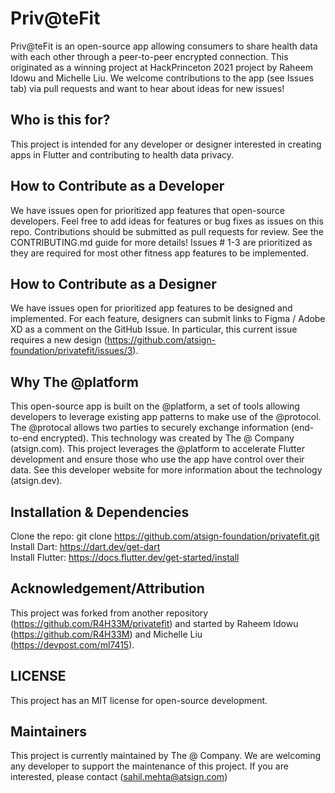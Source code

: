 # Priv@teFit
Priv@teFit is an open-source app allowing consumers to share health data with each other through a peer-to-peer encrypted connection. This originated as a winning project at HackPrinceton 2021 project by Raheem Idowu and Michelle Liu. We welcome contributions to the app (see Issues tab) via pull requests and want to hear about ideas for new issues!

## Who is this for?
This project is intended for any developer or designer interested in creating apps in Flutter and contributing to health data privacy. 

## How to Contribute as a Developer
We have issues open for prioritized app features that open-source developers. Feel free to add ideas for features or bug fixes as issues on this repo. Contributions should be submitted as pull requests for review. See the CONTRIBUTING.md guide for more details! Issues # 1-3 are prioritized as they are required for most other fitness app features to be implemented.

## How to Contribute as a Designer
We have issues open for prioritized app features to be designed and implemented. For each feature, designers can submit links to Figma / Adobe XD as a comment on the GitHub Issue. In particular, this current issue requires a new design (https://github.com/atsign-foundation/privatefit/issues/3).

## Why The @platform
This open-source app is built on the @platform, a set of tools allowing developers to leverage existing app patterns to make use of the @protocol. The @protocal allows two parties to securely exchange information (end-to-end encrypted). This technology was created by The @ Company (atsign.com). This project leverages the @platform to accelerate Flutter development and ensure those who use the app have control over their data. See this developer website for more information about the technology (atsign.dev).

## Installation & Dependencies
Clone the repo: git clone https://github.com/atsign-foundation/privatefit.git <br>
Install Dart: https://dart.dev/get-dart <br>
Install Flutter: https://docs.flutter.dev/get-started/install

## Acknowledgement/Attribution
This project was forked from another repository (https://github.com/R4H33M/privatefit) and started by Raheem Idowu (https://github.com/R4H33M) and Michelle Liu (https://devpost.com/ml7415).

## LICENSE
This project has an MIT license for open-source development.

## Maintainers
This project is currently maintained by The @ Company. We are welcoming any developer to support the maintenance of this project. If you are interested, please contact (sahil.mehta@atsign.com)



